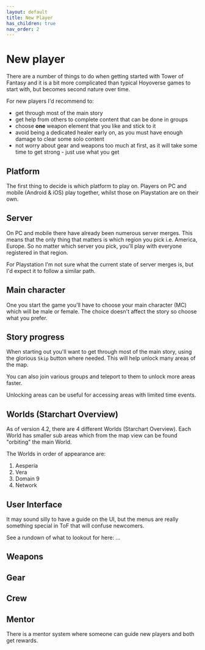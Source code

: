 ```yaml
---
layout: default
title: New Player
has_children: true
nav_order: 2
---
```


# New player
There are a number of things to do when getting started with Tower of Fantasy and it is a bit more complicated than typical Hoyoverse games to start with, but becomes second nature over time.

For new players I'd recommend to:
- get through most of the main story
- get help from others to complete content that can be done in groups
- choose **one** weapon element that you like and stick to it
- avoid being a dedicated healer early on, as you must have enough damage to clear some solo content
- not worry about gear and weapons too much at first, as it will take some time to get strong - just use what you get

## Platform
The first thing to decide is which platform to play on. Players on PC and mobile (Android & iOS) play together, whilst those on Playstation are on their own.

## Server
On PC and mobile there have already been numerous server merges. This means that the only thing that matters is which region you pick i.e. America, Europe. So no matter which server you pick, you'll play with everyone registered in that region.

For Playstation I'm not sure what the current state of server merges is, but I'd expect it to follow a similar path.

## Main character
One you start the game you'll have to choose your main character (MC) which will be male or female. The choice doesn't affect the story so choose what you prefer.

## Story progress
When starting out you'll want to get through most of the main story, using the glorious `Skip` button where needed. This will help unlock many areas of the map.

You can also join various groups and teleport to them to unlock more areas faster.

Unlocking areas can be useful for accessing areas with limited time events.

## Worlds (Starchart Overview)
As of version 4.2, there are 4 different Worlds (Starchart Overview). Each World has smaller sub areas which from the map view can be found "orbiting" the main World.

The Worlds in order of appearance are:
1. Aesperia
2. Vera
3. Domain 9
4. Network

## User Interface
It may sound silly to have a guide on the UI, but the menus are really something special in ToF that will confuse newcomers.

See a rundown of what to lookout for here: ...

## Weapons

## Gear

## Crew

## Mentor
There is a mentor system where someone can guide new players and both get rewards.
